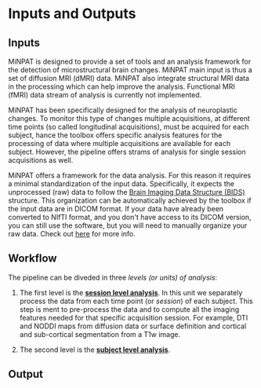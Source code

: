 # Inputs and Outputs

## Inputs

MiNPAT is designed to  provide a set of tools and an analysis framework for the detection of microstructural brain changes.
MiNPAT main input is thus a set of diffusion MRI (dMRI) data. MiNPAT also integrate structural MRI data in the processing which can help improve the analysis.
Functional MRI (fMRI) data stream of analysis is currently not implemented.

MiNPAT has been specifically designed for the analysis of neuroplastic changes. To monitor this type of changes multiple acquisitions, at different time points (so called longitudinal acquisitions), must be acquired for each subject, hance the toolbox offers specific analysis features for the processing of data where multiple acquisitions are available for each subject.
However, the pipeline offers strams of analysis for single session acquisitions as well.

MiNPAT offers a framework for the data analysis. For this reason it requires a minimal standardization of the input data. Specifically, it expects the unprocessed (raw) data to follow the [Brain Imaging Data Structure (BIDS)](https://bids.neuroimaging.io/) structure. This organization can be automatically achieved by the toolbox if the input data are in DICOM format. If your data have already been converted to NIfTI format, and you don't have access to its DICOM version, you can still use the software, but you will need to manually organize your raw data. Check out [here]() for more info.

## Workflow

The pipeline can be diveded in three *levels (or units) of analysis*:

1. The first level is the [**session level analysis**](). In this unit we separately process the data from each time point (or *session*) of each subject. This step is ment to pre-process the data and to compute all the imaging features needed for that specific acquisition session. For example, DTI and NODDI maps from diffusion data or surface definition and cortical and sub-cortical segmentation from a T1w image.

2. The second level is the [**subject level analysis**]().


## Output
